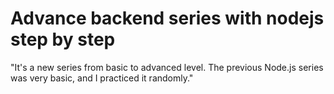 # Advance backend series with nodejs step by step

"It's a new series from basic to advanced level. The previous Node.js series was very basic, and I practiced it randomly."

